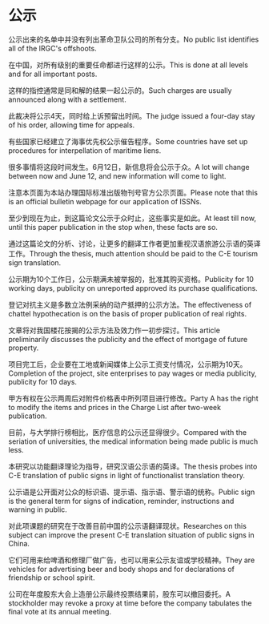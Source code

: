 # 公示

<p><span class="chinese">公示出来的名单中并没有列出革命卫队公司的所有分支。</span><span class="english">No public list identifies all of the IRGC's offshoots.</span></p>

<p><span class="chinese">在中国，对所有级别的重要任命都进行这样的公示。</span><span class="english">This is done at all levels and for all important posts.</span></p>

<p><span class="chinese">这样的指控通常是同和解的结果一起公示的。</span><span class="english">Such charges are usually announced along with a settlement.</span></p>

<p><span class="chinese">此裁决将公示4天，同时给上诉预留出时间。</span><span class="english">The judge issued a four-day stay of his order, allowing time for appeals.</span></p>

<p><span class="chinese">有些国家已经建立了海事优先权公示催告程序。</span><span class="english">Some countries have set up procedures for interpellation of maritime liens.</span></p>

<p><span class="chinese">很多事情将这段时间发生。6月12日，新信息将会公示于众。</span><span class="english">A lot will change between now and June 12, and new information will come to light.</span></p>

<p><span class="chinese">注意本页面为本站办理国际标准出版物刊号官方公示页面。</span><span class="english">Please note that this is an official bulletin webpage for our application of ISSNs.</span></p>

<p><span class="chinese">至少到现在为止，到这篇论文公示于众时止，这些事实是如此。</span><span class="english">At least till now, until this paper publication in the stop when, these facts are so.</span></p>

<p><span class="chinese">通过这篇论文的分析、讨论，让更多的翻译工作者更加重视汉语旅游公示语的英译工作。</span><span class="english">Through the thesis, much attention should be paid to the C-E tourism sign translation.</span></p>

<p><span class="chinese">公示期为10个工作日，公示期满未被举报的，批准其购买资格。</span><span class="english">Publicity for 10 working days, publicity on unreported approved its purchase qualifications.</span></p>

<p><span class="chinese">登记对抗主义是多数立法例采纳的动产抵押的公示方法。</span><span class="english">The effectiveness of chattel hypothecation is on the basis of proper publication of real rights.</span></p>

<p><span class="chinese">文章将对我国楼花按揭的公示方法及效力作一初步探讨。</span><span class="english">This article preliminarily discusses the publicity and the effect of mortgage of future property.</span></p>

<p><span class="chinese">项目完工后，企业要在工地或新闻媒体上公示工资支付情况，公示期为10天。</span><span class="english">Completion of the project, site enterprises to pay wages or media publicity, publicity for 10 days.</span></p>

<p><span class="chinese">甲方有权在公示两周后对附件价格表中所列项目进行修改。</span><span class="english">Party A has the right to modify the items and prices in the Charge List after two-week publication.</span></p>

<p><span class="chinese">目前，与大学排行榜相比，医疗信息的公示还显得很少。</span><span class="english">Compared with the seriation of universities, the medical information being made public is much less.</span></p>

<p><span class="chinese">本研究以功能翻译理论为指导，研究汉语公示语的英译。</span><span class="english">The thesis probes into C-E translation of public signs in light of functionalist translation theory.</span></p>

<p><span class="chinese">公示语是公开面对公众的标识语、提示语、指示语、警示语的统称。</span><span class="english">Public sign is the general term for signs of indication, reminder, instructions and warning in public.</span></p>

<p><span class="chinese">对此项课题的研究在于改善目前中国的公示语翻译现状。</span><span class="english">Researches on this subject can improve the present C-E translation situation of public signs in China.</span></p>

<p><span class="chinese">它们可用来给啤酒和修理厂做广告，也可以用来公示友谊或学校精神。</span><span class="english">They are vehicles for advertising beer and body shops and for declarations of friendship or school spirit.</span></p>

<p><span class="chinese">公司在年度股东大会上造册公示最终投票结果前，股东可以撤回委托。</span><span class="english">A stockholder may revoke a proxy at time before the company tabulates the final vote at its annual meeting.</span></p>

